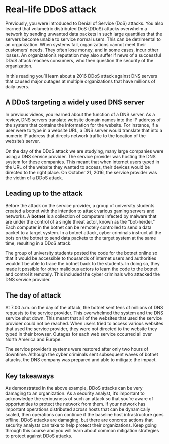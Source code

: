 # Real-life DDoS attack
Previously, you were introduced to Denial of Service (DoS) attacks. You also learned that volumetric distributed DoS (DDoS) attacks overwhelm a network by sending unwanted data packets in such large quantities that the servers become unable to service normal users. This can be detrimental to an organization. When systems fail, organizations cannot meet their customers' needs. They often lose money, and in some cases, incur other losses. An organization’s reputation may also suffer if news of a successful DDoS attack reaches consumers, who then question the security of the organization.

In this reading you’ll learn about a 2016 DDoS attack against DNS servers that caused major outages at multiple organizations that have millions of daily users. 

## A DDoS targeting a widely used DNS server 
In previous videos, you learned about the function of a DNS server. As a review, DNS servers translate website domain names into the IP address of the system that contains the information for the website. For instance, if a user were to type in a website URL, a DNS server would translate that into a numeric IP address that directs network traffic to the location of the website’s server. 

On the day of the DDoS attack we are studying, many large companies were using a DNS service provider. The service provider was hosting the DNS system for these companies. This meant that when internet users typed in the URL of the website they wanted to access, their devices would be directed to the right place. On October 21, 2016, the service provider was the victim of a DDoS attack.

## Leading up to the attack
Before the attack on the service provider, a group of university students created a botnet with the intention to attack various gaming servers and networks. A **botnet** is a collection of computers infected by malware that are under the control of a single threat actor, known as the “bot-herder." Each computer in the botnet can be remotely controlled to send a data packet to a target system. In a botnet attack, cyber criminals instruct all the bots on the botnet to send data packets to the target system at the same time, resulting in a DDoS attack.

The group of university students posted the code for the botnet online so that it would be accessible to thousands of internet users and authorities wouldn’t be able to trace the botnet back to the students. In doing so, they made it possible for other malicious actors to learn the code to the botnet and control it remotely. This included the cyber criminals who attacked the DNS service provider.

## The day of attack
At 7:00 a.m. on the day of the attack, the botnet sent tens of millions of DNS requests to the service provider. This overwhelmed the system and the DNS service shut down. This meant that all of the websites that used the service provider could not be reached. When users tried to access various websites that used the service provider, they were not directed to the website they typed in their browser. Outages for each web service occurred all over North America and Europe. 

The service provider’s systems were restored after only two hours of downtime. Although the cyber criminals sent subsequent waves of botnet attacks, the DNS company was prepared and able to mitigate the impact. 

## Key takeaways
As demonstrated in the above example, DDoS attacks can be very damaging to an organization. As a security analyst, it’s important to acknowledge the seriousness of such an attack so that you’re aware of opportunities to protect the network from them. If your network has important operations distributed across hosts that can be dynamically scaled, then operations can continue if the baseline host infrastructure goes offline. DDoS attacks are damaging, but there are concrete actions that security analysts can take to help protect their organizations. Keep going through this course and you will learn about common mitigation strategies to protect against DDoS attacks.
